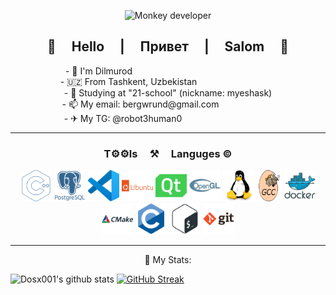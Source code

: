 <p align="center">
  <img src="https://c.tenor.com/QmVTfQw3pjYAAAAd/tenor.gif" alt="Monkey developer" />
</p>

<div align="center">
  <h2>👋&nbsp;&nbsp;&nbsp;&nbsp;&nbsp;Hello&nbsp;&nbsp;&nbsp;&nbsp;&nbsp;|&nbsp;&nbsp;&nbsp;&nbsp;&nbsp;Привет&nbsp;&nbsp;&nbsp;&nbsp;&nbsp;|&nbsp;&nbsp;&nbsp;&nbsp;&nbsp;Salom&nbsp;&nbsp;&nbsp;&nbsp;&nbsp;👋</h2>
</div>
<div align="center">
  - 🥷 I'm Dilmurod&emsp;&emsp;&emsp;&emsp;&emsp;&emsp;&emsp;&emsp;&emsp;&emsp;&emsp;&emsp;&emsp;&emsp;&emsp;&ensp;&nbsp;<br>
  - 🇺🇿 From Tashkent, Uzbekistan&emsp;&emsp;&emsp;&emsp;&emsp;&emsp;&emsp;&emsp;&emsp;<br>
  - 🌱 Studying at "21-school" (nickname: myeshask)<br>
  - 📫 My email: bergwrund@gmail.com&emsp;&emsp;&emsp;&emsp;&emsp;&emsp;&nbsp;<br>
  - ✈ My TG: @robot3human0&emsp;&emsp;&emsp;&emsp;&emsp;&emsp;&emsp;&emsp;&emsp;&emsp;&nbsp;
</div>


---
<div align="center">
<h3> T⚙⚙ls&nbsp;&nbsp;&nbsp;&nbsp;&nbsp;⚒&nbsp;&nbsp;&nbsp;&nbsp;&nbsp;Languges © </h3>
</div>

<div align="center">
  <img src="https://github.com/devicons/devicon/blob/master/icons/cplusplus/cplusplus-line.svg" title="Cpp" **alt="Cpp" width="50" height="50"/>
  <img src="https://github.com/devicons/devicon/blob/master/icons/postgresql/postgresql-plain-wordmark.svg" title="postgresql" **alt="postgresql" width="50" height="50"/>
  <img src="https://github.com/devicons/devicon/blob/master/icons/vscode/vscode-original.svg" title="vscode" **alt="vscode" width="50" height="50"/>
  <img src="https://github.com/devicons/devicon/blob/master/icons/ubuntu/ubuntu-plain-wordmark.svg" title="ubuntu" **alt="ubuntu" width="50" height="50"/>
  <img src="https://github.com/devicons/devicon/blob/master/icons/qt/qt-original.svg" title="qt" **alt="qt" width="50" height="50"/>
  <img src="https://github.com/devicons/devicon/blob/master/icons/opengl/opengl-original.svg" title="OpenGL" **alt="OpenGL" width="50" height="50"/>
  <img src="https://github.com/devicons/devicon/blob/master/icons/linux/linux-original.svg" title="Linux" **alt="Linux" width="50" height="50"/>
  <img src="https://github.com/devicons/devicon/blob/master/icons/gcc/gcc-original.svg" title="gcc" **alt="gcc" width="40" height="50"/>
  <img src="https://github.com/devicons/devicon/blob/master/icons/docker/docker-original-wordmark.svg" title="Doker" **alt="Doker" width="50" height="50"/>
  <img src="https://github.com/devicons/devicon/blob/master/icons/cmake/cmake-original-wordmark.svg" title="CMake" **alt="CMake" width="50" height="50"/>
  <img src="https://github.com/devicons/devicon/blob/master/icons/c/c-original.svg" title="C" **alt="C" width="50" height="50"/>
  <img src="https://github.com/devicons/devicon/blob/master/icons/bash/bash-original.svg" title="Bash" **alt="Bash" width="50" height="50"/>
  <img src="https://github.com/devicons/devicon/blob/master/icons/git/git-original-wordmark.svg" title="Git" **alt="Git" width="50" height="50"/>
</div>

---
<p align="center">💪 My Stats:</p>
  
![Dosx001's github stats](https://github-readme-stats-dosx001.vercel.app/api/?username=robot3human0&count_private=true&include_all_commits=true&show_icons=true&title_color=6с7&icon_color=00e7ff&text_color=9f9f9f&bg_color=151515) 
<a href="https://git.io/streak-stats"><img src="http://github-readme-streak-stats.herokuapp.com?user=robot3human0&theme=merko&border_radius=6" alt="GitHub Streak" /></a>
